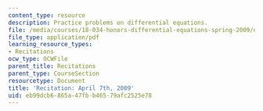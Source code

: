 ```yaml
---
content_type: resource
description: Practice problems on differential equations.
file: /media/courses/18-034-honors-differential-equations-spring-2009/eb99dcb6865a47fbb46579afc2525e78_MIT18_034s09_rec13_4_7.pdf
file_type: application/pdf
learning_resource_types:
- Recitations
ocw_type: OCWFile
parent_title: Recitations
parent_type: CourseSection
resourcetype: Document
title: 'Recitation: April 7th, 2009'
uid: eb99dcb6-865a-47fb-b465-79afc2525e78
---
```

